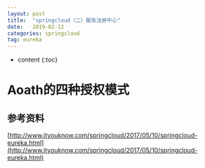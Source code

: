 ```yaml
---
layout: post
title:  "springcloud（二）服务注册中心"
date:   2019-02-12
categories: springcloud
tag: eureka
---
```


* content
{:toc}

# Aoath的四种授权模式 #



## 参考资料 ##

[http://www.ityouknow.com/springcloud/2017/05/10/springcloud-eureka.html](http://www.ityouknow.com/springcloud/2017/05/10/springcloud-eureka.html)


